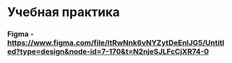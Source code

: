 # Учебная практика

### Figma - https://www.figma.com/file/ltRwNnk6vNYZytDeEnlJG5/Untitled?type=design&node-id=7-170&t=N2njeSJLFcCjXR74-0
